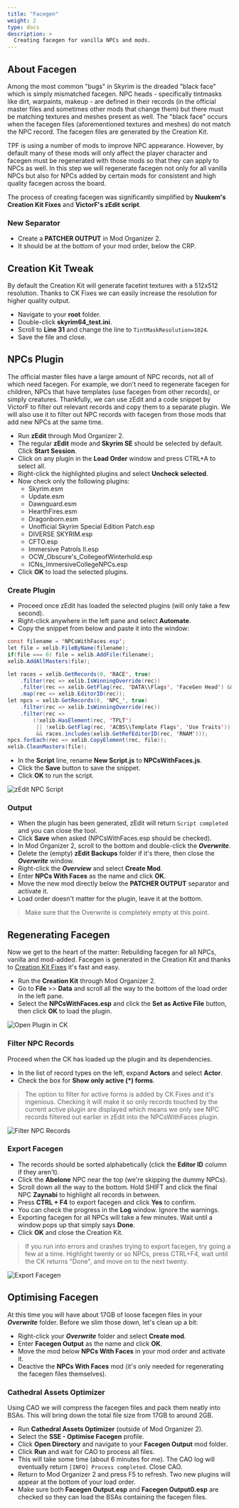 ```yaml
---
title: "Facegen"
weight: 2
type: docs
description: >
  Creating facegen for vanilla NPCs and mods.
---
```


## About Facegen

Among the most common "bugs" in Skyrim is the dreaded "black face" which is simply mismatched facegen. NPC heads - specifically tintmasks like dirt, warpaints, makeup - are defined in their records (in the official master files and sometimes other mods that change them) but there must be matching textures and meshes present as well. The "black face" occurs when the facegen files (aforementioned textures and meshes) do not match the NPC record. The facegen files are generated by the Creation Kit.

TPF is using a number of mods to improve NPC appearance. However, by default many of these mods will only affect the player character and facegen must be regenerated with those mods so that they can apply to NPCs as well. In this step we will regenerate facegen not only for all vanilla NPCs but also for NPCs added by certain mods for consistent and high quality facegen across the board.

The process of creating facegen was significantly simplified by **Nuukem's Creation Kit Fixes** and **VictorF's zEdit script**.

### New Separator

- Create a **PATCHER OUTPUT** in Mod Organizer 2.
- It should be at the bottom of your mod order, below the CRP.

## Creation Kit Tweak

By default the Creation Kit will generate facetint textures with a 512x512 resolution. Thanks to CK Fixes we can easily increase the resolution for higher quality output.

- Navigate to your **root** folder.
- Double-click **skyrim64_test.ini**.
- Scroll to **Line 31** and change the line to `TintMaskResolution=1024`.
- Save the file and close.

## NPCs Plugin

The official master files have a large amount of NPC records, not all of which need facegen. For example, we don't need to regenerate facegen for children, NPCs that have templates (use facegen from other records), or simply creatures. Thankfully, we can use zEdit and a code snippet by VictorF to filter out relevant records and copy them to a separate plugin. We will also use it to filter out NPC records with facegen from those mods that add new NPCs at the same time.

- Run **zEdit** through Mod Organizer 2.
- The regular **zEdit** mode and **Skyrim SE** should be selected by default. Click **Start Session**.
- Click on any plugin in the **Load Order** window and press CTRL+A to select all.
- Right-click the highlighted plugins and select **Uncheck selected**.
- Now check only the following plugins:
  - Skyrim.esm
  - Update.esm
  - Dawnguard.esm
  - HearthFires.esm
  - Dragonborn.esm
  - Unofficial Skyrim Special Edition Patch.esp
  - DIVERSE SKYRIM.esp
  - CFTO.esp
  - Immersive Patrols II.esp
  - OCW_Obscure's_CollegeofWinterhold.esp
  - ICNs_ImmersiveCollegeNPCs.esp
- Click **OK** to load the selected plugins.

### Create Plugin

- Proceed once zEdit has loaded the selected plugins (will only take a few second).
- Right-click anywhere in the left pane and select **Automate**.
- Copy the snippet from below and paste it into the window:

```java
const filename = 'NPCsWithFaces.esp';
let file = xelib.FileByName(filename);
if(file === 0) file = xelib.AddFile(filename);
xelib.AddAllMasters(file);

let races = xelib.GetRecords(0, 'RACE', true)
    .filter(rec => xelib.IsWinningOverride(rec))
    .filter(rec => xelib.GetFlag(rec, 'DATA\\Flags', 'FaceGen Head') && !xelib.GetFlag(rec, 'DATA\\Flags', 'Child'))
    .map(rec => xelib.EditorID(rec));
let npcs = xelib.GetRecords(0, 'NPC_', true)
    .filter(rec => xelib.IsWinningOverride(rec))
    .filter(rec => 
        (!xelib.HasElement(rec, 'TPLT')
         || !xelib.GetFlag(rec, 'ACBS\\Template Flags', 'Use Traits'))
         && races.includes(xelib.GetRefEditorID(rec, 'RNAM')));
npcs.forEach(rec => xelib.CopyElement(rec, file));
xelib.CleanMasters(file);
```

- In the **Script** line, rename **New Script.js** to **NPCsWithFaces.js**.
- Click the **Save** button to save the snippet.
- Click **OK** to run the script.

![zEdit NPC Script](/Pictures/skyrim-se/initial-setup/zedit-npc-script.png)

### Output

- When the plugin has been generated, zEdit will return `Script completed` and you can close the tool.
- Click **Save** when asked (NPCsWithFaces.esp should be checked).
- In Mod Organizer 2, scroll to the bottom and double-click the ***Overwrite***.
- Delete the (empty) **zEdit Backups** folder if it's there, then close the ***Overwrite*** window.
- Right-click the ***Overview*** and select **Create Mod**.
- Enter **NPCs With Faces** as the name and click **OK**.
- Move the new mod directly below the **PATCHER OUTPUT** separator and activate it.
- Load order doesn't matter for the plugin, leave it at the bottom.

> Make sure that the Overwrite is completely empty at this point.

## Regenerating Facegen

Now we get to the heart of the matter: Rebuilding facegen for all NPCs, vanilla and mod-added. Facegen is generated in the Creation Kit and thanks to [Creation Kit Fixes](https://www.nexusmods.com/skyrimspecialedition/mods/20061) it's fast and easy.

- Run the **Creation Kit** through Mod Organizer 2.
- Go to **File** >> **Data** and scroll all the way to the bottom of the load order in the left pane.
- Select the **NPCsWithFaces.esp** and click the **Set as Active File** button, then click **OK** to load the plugin.

![Open Plugin in CK](/Pictures/skyrim-se/finalisation/load-plugin-ck.png)

### Filter NPC Records

Proceed when the CK has loaded up the plugin and its dependencies.

- In the list of record types on the left, expand **Actors** and select **Actor**.
- Check the box for **Show only active (*) forms**.

> The option to filter for active forms is added by CK Fixes and it's ingenious. Checking it will make it so only records touched by the current active plugin are displayed which means we only see NPC records filtered out earlier in zEdit into the NPCsWithFaces plugin.

![Filter NPC Records](/Pictures/skyrim-se/finalisation/filter-npc-records.png)

### Export Facegen

- The records should be sorted alphabetically (click the **Editor ID** column if they aren't).
- Click the **Abelone** NPC near the top (we're skipping the dummy NPCs).
- Scroll down all the way to the bottom. Hold SHIFT and click the final NPC **Zaynabi** to highlight all records in between.
- Press **CTRL + F4** to export facegen and click **Yes** to confirm.
- You can check the progress in the **Log** window. Ignore the warnings.
- Exporting facegen for all NPCs will take a few minutes. Wait until a window pops up that simply says **Done**.
- Click **OK** and close the Creation Kit.

> If you run into errors and crashes trying to export facegen, try going a few at a time. Highlight twenty or so NPCs, press CTRL+F4, wait until the CK returns "Done", and move on to the next twenty.

![Export Facegen](/Pictures/skyrim-se/finalisation/ck-export-facegen.png)

## Optimising Facegen

At this time you will have about 17GB of loose facegen files in your ***Overwrite*** folder. Before we slim those down, let's clean up a bit:

- Right-click your ***Overwrite*** folder and select **Create mod**.
- Enter **Facegen Output** as the name and click **OK**.
- Move the mod below **NPCs With Faces** in your mod order and activate it.
- Deactive the **NPCs With Faces** mod (it's only needed for regenerating the facegen files themselves).

### Cathedral Assets Optimizer

Using CAO we will compress the facegen files and pack them neatly into BSAs. This will bring down the total file size from 17GB to around 2GB.

- Run **Cathedral Assets Optimizer** (outside of Mod Organizer 2).
- Select the **SSE - Optimise Facegen** profile.
- Click **Open Directory** and navigate to your **Facegen Output** mod folder.
- Click **Run** and wait for CAO to process all files.
- This will take some time (about 6 minutes for me). The CAO log will eventually return `[INFO] Process completed`. Close CAO.
- Return to Mod Organizer 2 and press F5 to refresh. Two new plugins will appear at the bottom of your load order.
- Make sure both **Facegen Output.esp** and **Facegen Output0.esp** are checked so they can load the BSAs containing the facegen files.